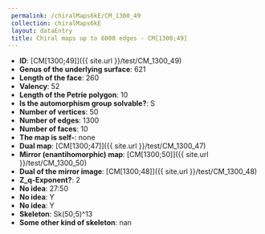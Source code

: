 ```yaml
--- 
 permalink: /chiralMaps6kE/CM_1300_49 
 collection: chiralMaps6kE
 layout: dataEntry
 title: Chiral maps up to 6000 edges - CM[1300;49]
---
```


- **ID**: [CM[1300;49]]({{ site.url }}/test/CM_1300_49)
- **Genus of the underlying surface**: 621
- **Length of the face**: 260
- **Valency**: 52
- **Length of the Petrie polygon**: 10
- **Is the automorphism group solvable?**: S
- **Number of vertices**: 50
- **Number of edges**: 1300
- **Number of faces**: 10
- **The map is self-**: none
- **Dual map**: [CM[1300;47]]({{ site.url }}/test/CM_1300_47)
- **Mirror (enantihomorphic) map**: [CM[1300;50]]({{ site.url }}/test/CM_1300_50)
- **Dual of the mirror image**: [CM[1300;48]]({{ site.url }}/test/CM_1300_48)
- **Z_q-Exponent?**: 2
- **No idea**:  27:50
- **No idea**: Y
- **No idea**: Y
- **Skeleton**: Sk(50;5)^13
- **Some other kind of skeleton**: nan

